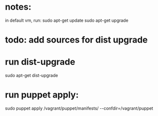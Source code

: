# notes:
in default vm, run:
sudo apt-get update
sudo apt-get upgrade

# todo: add sources for dist upgrade
# run dist-upgrade
sudo apt-get dist-upgrade

# run puppet apply:

sudo puppet apply /vagrant/puppet/manifests/ --confdir=/vagrant/puppet
